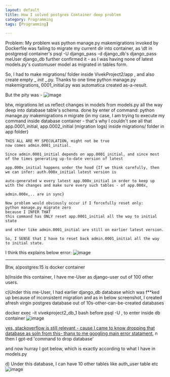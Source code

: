 ```yaml
---
layout: default
title: How I solved postgres Container deep problem
category: Programming
tags: [Programming]

---
```


Problem:
My problem was python manage.py makemigrations invoked by Dockerfile was failing to migrate my current dir into container, as \dt in postgresql container's psql -U django_pass -d django_db's django_pass meUser django_db further confirmed it - as I was having none of latest models.py's customuser model as migrated in tables form.

So, I had to make migrations/ folder inside VivekProject2/app , and also create empty _ _init_ _.py. Thanks to one time python manage.py makemigrations, 0001_initial.py was automatica created as-a-result.  


But the pity was - 
![image](https://github.com/user-attachments/assets/78eb101d-d10b-4f9a-b1ea-2c6bddc15980)

btw,  migrations let us reflect changes in models from models.py all the way deep into database table's schema.
done by enter of command: python manage.py makemigrations n migrate
{in my case, I am trying to execute my command inside database container - that's why I couldn't see all that app.0001_initial, app.0002_initial (migration logs) inside migrations/ folder in app folder}

```
THIS ALL ARE MY SPECULATION, might not be true
now comes admin.0001_initial.

Since admin.0001_initial depends on app.0001_initial, and since most of the times generating up-to-date version of latest

app.000x_initial happens under the hood {If we think carefully, then we can infer: auth.000x_initial latest version is 

auto-generated w every latest app.000x_initial in order to keep up with the changes and make sure every such tables - of app.000x,

admin.000x,.. are in sync}

Now problem would obviously occur if I forcefully reset only:
python manage.py migrate zero 
because I INFER THAT
this command has ONLY reset app.0001_initial all the way to initial state

and other like admin.0001_initial are still on earlier latest version.

So, I SENSE that I have to reset back admin.0001_initial all the way to initial state.
```

I think this explains below error:
![image](https://github.com/user-attachments/assets/78eb101d-d10b-4f9a-b1ea-2c6bddc15980)

---
Btw, 
a)postgres:15 is docker container

b)Inside this container, I have me-User as django-user out of 100 other users.

c)Under this me-User, I had earlier django_db database which was f**ked up because of inconsistent migration
and as in below screenshot, I created afresh virgin postgres database out of 10s-other-can-be-created databases


docker exec -it vivekproject2_db_1 bash before psql -U , to enter inside db container
![image](https://github.com/user-attachments/assets/c1264ea6-1c02-4793-a137-c45af072dc55)

[yes, stackoverflow is still relevant - cause I came to know dropping that database as soln from this- thanx to me googling main error statament](https://stackoverflow.com/questions/65562875/migration-admin-0001-initial-is-applied-before-its-dependency-app-0001-initial-o), n then I gpt-ed 'command to drop database'

and now hurray I got below, which is exactly according to what I have in models.py

d) Under this database, I can have 10 other tables like auth_user table etc
![image](https://github.com/user-attachments/assets/b3730a39-c4a7-4872-adbc-4ef1366941d4)
